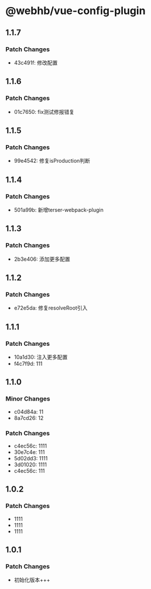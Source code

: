 # @webhb/vue-config-plugin

## 1.1.7

### Patch Changes

- 43c491f: 修改配置

## 1.1.6

### Patch Changes

- 01c7650: fix测试修报错复

## 1.1.5

### Patch Changes

- 99e4542: 修复isProduction判断

## 1.1.4

### Patch Changes

- 501a99b: 新增terser-webpack-plugin

## 1.1.3

### Patch Changes

- 2b3e406: 添加更多配置

## 1.1.2

### Patch Changes

- e72e5da: 修复resolveRoot引入

## 1.1.1

### Patch Changes

- 10a1d30: 注入更多配置
- f4c7f9d: 111

## 1.1.0

### Minor Changes

- c04d84a: 11
- 8a7cd26: 12

### Patch Changes

- c4ec56c: 1111
- 30e7c4e: 111
- 5d02dd3: 1111
- 3d01020: 1111
- c4ec56c: 111

## 1.0.2

### Patch Changes

- 1111
- 1111
- 1111

## 1.0.1

### Patch Changes

- 初始化版本+++
